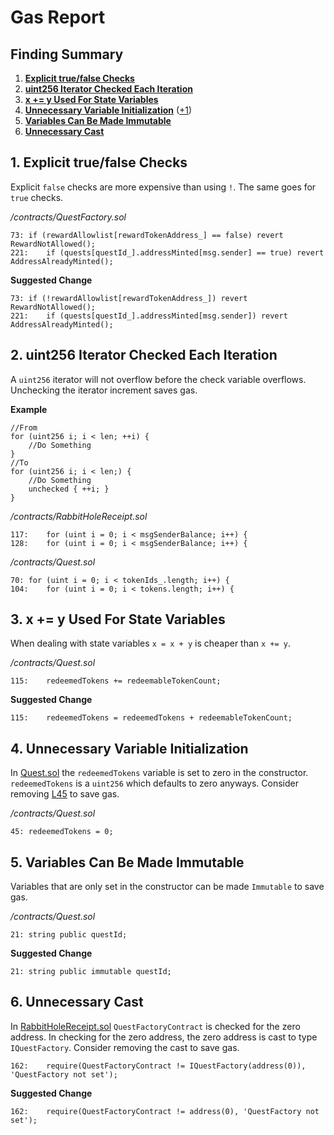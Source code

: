# Gas Report
## Finding Summary

1. [**Explicit true/false Checks**](#1-Explicit-truefalse-Checks)
2. [**uint256 Iterator Checked Each Iteration**](#2-uint256-Iterator-Checked-Each-Iteration)
3. [**x += y Used For State Variables**](#3-x--y-Used-For-State-Variables)
4. [**Unnecessary Variable Initialization**](#4-Unnecessary-Variable-Initialization) ([+1](https://gist.github.com/GalloDaSballo/39b929e8bd48704b9d35b448aaa29480#gas-7-dont-initialize-variables-with-default-value))
5. [**Variables Can Be Made Immutable**](#5-Variables-Can-Be-Made-Immutable)
6. [**Unnecessary Cast**](#6-Unnecessary-Cast)

## 1. Explicit true/false Checks

Explicit `false` checks are more expensive than using `!`. The same goes for `true` checks.

*/contracts/QuestFactory.sol*

```solidity
73:	if (rewardAllowlist[rewardTokenAddress_] == false) revert RewardNotAllowed();
221:	if (quests[questId_].addressMinted[msg.sender] == true) revert AddressAlreadyMinted();
```
**Suggested Change**
```solidity
73:	if (!rewardAllowlist[rewardTokenAddress_]) revert RewardNotAllowed();
221:	if (quests[questId_].addressMinted[msg.sender]) revert AddressAlreadyMinted();
```

## 2. uint256 Iterator Checked Each Iteration

A `uint256` iterator will not overflow before the check variable overflows. Unchecking the iterator increment saves gas.

**Example**
```solidity
//From
for (uint256 i; i < len; ++i) {
	//Do Something
}
//To
for (uint256 i; i < len;) {
	//Do Something
	unchecked { ++i; }
}
```

*/contracts/RabbitHoleReceipt.sol*

```solidity
117:	for (uint i = 0; i < msgSenderBalance; i++) {
128:	for (uint i = 0; i < msgSenderBalance; i++) {
```

*/contracts/Quest.sol*

```solidity
70:	for (uint i = 0; i < tokenIds_.length; i++) {
104:	for (uint i = 0; i < tokens.length; i++) {
```

## 3. x += y Used For State Variables

When dealing with state variables `x = x + y` is cheaper than `x += y`.

*/contracts/Quest.sol*

```solidity
115:	redeemedTokens += redeemableTokenCount;
```
**Suggested Change**
```solidity
115:	redeemedTokens = redeemedTokens + redeemableTokenCount;
```

## 4. Unnecessary Variable Initialization

In [Quest.sol](https://github.com/rabbitholegg/quest-protocol/blob/8c4c1f71221570b14a0479c216583342bd652d8d/contracts/Quest.sol) the `redeemedTokens` variable is set to zero in the constructor. `redeemedTokens` is a `uint256` which defaults to zero anyways. Consider removing [L45](https://github.com/rabbitholegg/quest-protocol/blob/8c4c1f71221570b14a0479c216583342bd652d8d/contracts/Quest.sol#L45) to save gas.

*/contracts/Quest.sol*

```solidity
45:	redeemedTokens = 0;
```

## 5. Variables Can Be Made Immutable

Variables that are only set in the constructor can be made `Immutable` to save gas.

*/contracts/Quest.sol*

```solidity
21:	string public questId;
```
**Suggested Change**
```solidity
21:	string public immutable questId;
```

## 6. Unnecessary Cast

In [RabbitHoleReceipt.sol](https://github.com/rabbitholegg/quest-protocol/blob/8c4c1f71221570b14a0479c216583342bd652d8d/contracts/RabbitHoleReceipt.sol) `QuestFactoryContract` is checked for the zero address. In checking for the zero address, the zero address is cast to type `IQuestFactory`. Consider removing the cast to save gas.

```solidity
162:	require(QuestFactoryContract != IQuestFactory(address(0)), 'QuestFactory not set');
```
**Suggested Change**
```solidity
162:	require(QuestFactoryContract != address(0), 'QuestFactory not set');
```